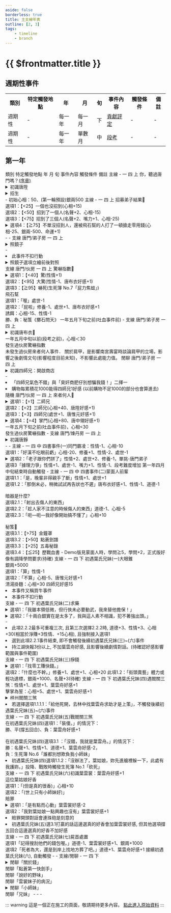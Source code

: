 ```yaml
---
aside: false
borderless: true
title: 主支線年表
outline: [2, 3]
tags:
    - timeline
    - branch
---
```


# {{ $frontmatter.title }}

<div class="timeline-container">

## 週期性事件

<table class="timeline-table">
    <tr class="timeline-header">
        <th>類別</th>
        <th>特定觸發地點</th>
        <th>年</th>
        <th>月</th>
        <th>旬</th>
        <th>事件內容</th>
        <th>觸發條件</th>
        <th>備註</th>
    </tr>
<tr>
    <td>週期性</td>
    <td>-</td>
    <td>每一年</td>
    <td>每一月</td>
    <td>下</td>
    <td><a href="https://forum.gamer.com.tw/Co.php?bsn=73317&sn=259" target="_blank">貢獻評定</a><!---TODO 花時間再把貢獻機制獨立出來寫--></td>
    <td>-</td>
    <td>-</td>
</tr>
<tr>
    <td>週期性</td>
    <td>-</td>
    <td>每一年</td>
    <td>單數月</td>
    <td>中</td>
    <td><a href="https://forum.gamer.com.tw/Co.php?bsn=73317&sn=260" target="_blank">段考</a></td>
    <td>-</td>
    <td>-</td>
</tr>
</table>
</div>

<div class="timeline-container">

## 第一年

<BTable class="timeline-table">
    <tr class="timeline-header">
        <td :unsortable=true>類別</td>
        <td :unsortable=true>特定觸發地點</td>
        <td :unsortable=true>年</td>
        <td :unsortable=true>月</td>
        <td :unsortable=true>旬</td>
        <td :unsortable=true>事件內容</td>
        <td :unsortable=true>觸發條件</td>
        <td :unsortable=true>備註</td>
    </tr>
    <tr>
        <td>主線</td>
        <td>-</td>
        <td>一</td>
        <td>四</td>
        <td>上</td>
        <td>
            你，聽過唐門嗎？<a href="https://forum.gamer.com.tw/Co.php?bsn=73317&sn=248" target="_blank">(序章)</a><br>
            <details>
                <summary>初識唐陞</summary>
                選項1：「附和三師兄」(唐中翎好感-1、嘴力+1、道德-1)<br>
                選項2：「唯唯諾諾」(唐中翎好感+1、處世-1、性情-1)
            </details>
            <details>
                <summary>招生</summary>
                選項1：「講點幹話刺激他」(嘴力+1、處世-1、道德-1、性情+1)<br>
                選項2：「講點好聽的話安慰他」(修養+1、唐陞+1)
            </details>
        </td>
        <td>-</td>
        <td>初始心相：50、(第一輪預設)銀兩500</td>
    </tr>
    <tr>
        <td>主線</td>
        <td>-</td>
        <td>一</td>
        <td>四</td>
        <td>上</td>
        <td>
            招募弟子結果🎲<br>
            選項1：【<25】一個也沒招到(心相+15)<br>
            選項2：【<50】招到了一個人(名聲+2、心相-15)<br>
            選項3：【<75】招到了三個人(名聲+2、嘴力+1、心相-25)<br>
            <details>
                <summary>選項4：【≧75】不單沒招到人，還被飛石幫的人打了一頓搶走零用錢(心相-25、銀兩-500、命運+1)</summary>
                選項4.1：「無妨，這筆帳我遲早自己討回」性情+2<br>
                選項4.2：「算了吧，誰讓我們對不起人在先呢？大局為重」修養+1、處世-1、名聲-1、唐陞好感+1
            </details>
        </td>
        <td>-</td>
        <td>-</td>
    </tr>
    <tr>
        <td>支線</td>
        <td>唐門/弟子房</td>
        <td>一</td>
        <td>四</td>
        <td>上</td>
        <td>
            <details>
                <summary>照鏡子</summary>
                選項1：「還不算差」(天賦自戀LV1、性情-2)<br>
                選項2：「內在更重要」(學問+1)<br>
                選項3：「實在是難看」(心相-20、性情-1、修養-1、命運+1)<br>
            </details>
        </td>
        <td>-</td>
        <td>
            <li>此事件不扣行動</li>     
            <details>
                <summary>照鏡子選項立繪前後對照</summary>
                    <details>
                        <summary>before</summary>
                        <img src="/images/story-branch-timeline/before-normal-face.png" alt="before normal face">
                    </details>
                    <details>
                        <summary>after</summary>
                        <img src="/images/story-branch-timeline/after-normal-face.png" alt="after normal face">
                    </details>
            </details>
        </td>
    </tr>
    <tr>
        <td>支線</td>
        <td>唐門/伙房</td>
        <td>一</td>
        <td>四</td>
        <td>上</td>
        <td>
            驚嚇指數🎲
            <details>
                <summary>選項1：【<40】驚(性情+1)</summary>
                選項1.1：「好言相勸」道德+1、修養+1、廚藝+1<br>
                選項1.2：「講幹話對付他」道德-1、嘴力+2、唐布衣好感+2
            </details>
            選項2：【<95】大驚(性情-1、唐布衣好感+1)<br>
            選項3：【≧95】嚇死(<BadendIcon :no="7">生死簿 No.7「屁力焦蛙」</BadendIcon>)
                <br>
            飛石幫<br>
            選項1：「喔」處世-1<br>
            選項2：「屁啦」修養-1、處世+1、唐布衣好感+1<br>
            誘餌：心相-15、性情-1<br>
            勝、負：秘笈《擲石問天》
        </td>
        <td>
            一年五月下旬之前(吐血事件前)
        </td>
        <td>-</td>
    </tr>
    <tr>
        <td>支線</td>
        <td>唐門/弟子房</td>
        <td>一</td>
        <td>四</td>
        <td>上</td>
        <td>
            <details>
                <summary>初識唐布衣🎲</summary>
                <details>
                    <summary>選項1：【>60】琴棋書畫</summary>
                    選項1.1：「人家只不過穿體面點，何必呢？」唐布衣好感-1、南宮世家好感+1、支持肩甲<br>
                    選項1.2：「啊，我好像懂」唐布衣好感+1、嘴力+1、獲得大師兄的塗鴉、不支持肩甲
                </details>
                <details>
                    <summary>選項2：【>20】吃喝嫖賭(道德<40，唐布衣好感+3、名聲-1；道德≥40，唐布衣好感-1)</summary>
                    劇情觸發<br>
                    2.1【決戰】勝：武學+2、名聲+1；負：武學+2；<br>
                    選項2.1.1：「當然是全部還給鄉親」名聲+2、道德+1、唐中翎好感+1、唐布衣好感-1<br>
                    選項2.1.2：「扣一半下來當作我們的酬庸，其他歸還」名聲+1、銀兩+500、處世-1、唐布衣好感+1<br>
                    選項2.1.3：「我也有出力，一人一半平分」嘴力+1、道德-1、處世-1、性情+1、銀兩+2000<br>
                </details>
                <details>
                    <summary>選項3：【≦20】咱們去鬧小師妹</summary>
                    選項3.1：「我也要練好輕功，將來和小師妹並肩在簷上作伴！」性情+1、獲得秘笈《逍遙遊腿法》<br>
                    <details>
                        <summary>選項3.2：「一人三化？三個小師妹簡直棒呆了！」唐布衣好感+2</summary>
                        🎲對於輕功的感想：輕功正向補正<br>
                        選項3.2.1：【≧80】風景真好(性情+1)<br>
                        <details>
                            <summary>選項3.2.2：【≧40】勉強還能故作鎮定(處世-1、戰唐布衣)</summary>
                            武學+2<br>
                            選項3.2.2.1：「相信」心相+20、唐布衣好感+1<br>
                            選項3.2.2.2：「喇逼雕啦(胡說八道啦)」心相+20、唐布衣好感+1
                        </details>
                    </details>
                    選項3.3：【<40】咿咿咿啊啊放我下去啊啊啊(性情-2、心相+20、嘴力+1、輕功+1、唐默鈴好感+1
                </details>
            </details>
        </td>
        <td>
            一年五月中旬以前(段考之前)，心相＜30<br>
            發生過伙房驚嚇指數<br>
            未發生過伙房來者何人事件．
        </td>
        <td>關於肩甲，是影響南宮壽宴時談論肩甲的立場，影響之後劇情文句(影響程度目前未知)，不影響此處能力值。</td>
    </tr>
    <tr>
        <td>閒聊</td>
        <td>唐門/弟子房</td>
        <td>一</td>
        <td>四</td>
        <td>上</td>
        <td>
        <details>
            <summary>初識四師兄：開啟商店</summary>
            閒聊1：「四師兄氣色不錯」<br>
            <details>
                <summary>閒聊2：這次有賣色紙嗎？</summary>
                選項2.1：「即使如此我也想讓她開心。」(銀兩-50)<br>
                選項2.2：「說得也是，算了。」(心相-10、處世-1)<br>
            </details>
            閒聊3：「臭奸商肥仔別想騙我錢！」(四師兄好感-1)
        </details>
        </td>
        <td>-</td>
        <td>
            <li>「四師兄氣色不錯」與「臭奸商肥仔別想騙我錢！」二擇一</li>
            <li>購物每累積花1000能得四師兄1好感 (以前購物不足1000的部分也會算進去)</li>
        </td>
    </tr>
    <tr>
        <td>隨機</td>
        <td>唐門/伙房</td>
        <td>一</td>
        <td>四</td>
        <td>上</td>
        <td>
            來者何人🎲<br>
            <details>
                <summary>選項1：【=1】二師兄</summary>
                二師兄的言外之意🎲：<br>
                處世補正(矯情+20知禮+10豪爽-10粗魯-20)、<br>
                唐錚好感正向補正<br>
                選項1.1：【>50】領會了(心相+80、唐錚好感+1)<br>
                選項1.2：【≦50】沒有領會(心相-10、唐錚好感+1)
            </details>
            選項2：【=2】三師兄(心相+40、唐陞好感+1)<br>
            選項3：【=3】四師兄(處世+1、唐惟元好感+1)<br>
            <details>
                <summary>選項4：【=4】掌門(心相+80、唐中翎好感+1)</summary>
                選項4.1：「一點也不辛苦，為了師門！」(處世-1、唐中翎好感+1)<br>
                選項4.2：「是有點兒吃不消」(體力+1)
            </details>
        </td>
        <td>
            一年五月下旬之前(吐血事件前)，心相<30<br>
            發生過伙房驚嚇指數
        </td>
        <td>-</td>
    </tr>
    <tr>
        <td>支線</td>
        <td>唐門/煉丹房</td>
        <td>一</td>
        <td>四</td>
        <td>上</td>
        <td>
            <details>
                <summary>初識唐錚</summary>
                選項1：「你是來找工作的嗎？」(唐錚好感+1)<br>
                選項2：「你是來找死的嗎？」(<BadendIcon :no="4">生死簿 No.4「毒死」</BadendIcon>)
            </details>
        </td>
        <td>-</td>
        <td>-</td>
    </tr>
    <tr>
        <td>主線</td>
        <td>-</td>
        <td>一</td>
        <td>四</td>
        <td>中</td>
        <td>
            四書事件(一)同門霸凌：性情-1、心相-10<br>
            選項1：「好漢不吃眼前虧」心相-20、修養+1、性情-2、處世-1<br>
            <details>
                <summary>選項2：「老子跟你們拼了」性情+2、處世+2、修養-1，單挑-唐門弟子</summary>
                勝(被圍毆)：心相+50、心相-30、體力-1、內力-1、向心-6、武學+2、命運+1、行動-1<br>
                敗: 心相-20、體力-1、向心+4、命運+1<br>
            </details>
            選項3「據理力爭」性情+1、處世-1、嘴力+1、性情-1、段考難度增加
        </td>
        <td>第一年四月中旬結束時自動觸發</td>
        <td>-</td>
    </tr>
    <tr>
        <td>主線</td>
        <td>-</td>
        <td>一</td>
        <td>四</td>
        <td>中</td>
        <td>
            四書事件(二)蒙面人前輩<br>
            選項1.1：「是，晚輩非得親手了斷」性情+1、處世+1<br>
            選項1.2：「那倒未必，稍微試試再告狀也不遲」唐布衣好感+1、性情-1、道德-1<br><br>
            暗器是什麼?<br>
            選項2.1：「射出去傷人的東西」<br>
            選項2.2：「趁人家不注意的時候傷人的東西」道德-1、心相-5<br>
            選項2.3：「呃—呃—我好像開始搞不懂了」心相+10<br><br>
            秘笈🎲<br>
            選項3.1：【>75】金鐘罩<br>
            選項3.2：【>50】點蒼劍譜<br>
            選項3.3：【>25】五毒秘錄<br>
            選項3.4：【≦25】歷戰血書
        </td>
        <td>-</td>
        <td>Demo版見蒙面人時，學問≧5，學問+2，正式版好像有調降學問要求(待確)</td>
    </tr>
    <tr>
        <td>支線</td>
        <td>-</td>
        <td>一</td>
        <td>四</td>
        <td>下</td>
        <td>
        初遇葉氏兄妹(一)大眼錐<br>
        銀兩+5000<br>
        選項1：「算」性情-1<br>
        選項2：「不算」心相-5、唐惟元好感+1<br>
        清湯掛麵：心相+30</td>
        <td>四師兄好感15</td>
        <td>
            <li>本事件又稱買牛事件</li>
            <li>本事件不扣行動</li>
        </td>
    </tr>
    <tr>
        <td>支線</td>
        <td>-</td>
        <td>一</td>
        <td>四</td>
        <td>下</td>
        <td>
            初遇葉氏兄妹(二)求藥<br>
            <details>
                <summary>選項1：「我雖本領低微，但行俠未必要動武，我來替他擔保！」</summary>
                李大夫的好感度🎲：唐錚好感正向補正<br>
                選項1.1：【≧80】李大夫跟你挺熟的(銀兩-3000)<br>
                選項1.2：【<80】你是搶生意的唐門賤人(銀兩-5000)
            </details>
            <details>
                <summary>選項2：「十兩白銀實在是太多了，我與這人素不相識，犯不著強出頭。」</summary>
                是否襄助🎲(上限10)：
                選項2.1：【=1,10】替他擔保(跳回選項1)
                <details>
                    <summary>選項2.2：【其他】繼續考慮(心相-5、道德-1), 跳回選項2</summary>
                    選項2.2.1：「默不吭聲」事件結束
                    選項2.2.2：「天人交戰」重複天命骰
            </details>
            </details>
        </td>
        <td>-</td>
        <td>
            <li>此項2.2.2最多可重複三次, 且第三次選擇2.2.2時, 道德+3、性情+3、心相+30(相當於淨賺+3性情、+15心相), 且強制接入選項1</li>
            <li>選到此項2.2.1事件結束, 即不會觸發後續初遇葉氏兄妹(三)~(六)事件</li>
            <li>持江湖快報3份以上, 不加葉雲舟好感, 且影響後續劇情對話。(待確認好感影響範圍與事件範圍)</li><!--TODO 此句不夠精確, 須確認葉雲舟好感影響範圍-->
        </td>
    </tr>
    <tr>
        <td>支線</td>
        <td>-</td>
        <td>一</td>
        <td>四</td>
        <td>下</td>
        <td>
        初遇葉氏兄妹(三)掙錢
        <details>
            <summary>選項1：「找零工賺快錢。」</summary>
                選項1.1：「飛石幫眾：『招募粗工臨時工~』」(銀兩+1000、飛石幫好感+2)<br>
                選項1.2：「街頭賣藝」(銀兩+2000、體力-2、名聲-1)<br>
                選項1.3：「大宋閒漢趙活」銀兩+1000、名聲-2、處世+1、修養-1、(千面人魔好感+1)
        </details>
        選項2：「什麼也不幹。」修養+1、處世+1、心相+20</td>
        <td></td>
        <td>此項1.2：「街頭賣藝」體力或輕功達標，銀兩+1000、名聲+3(待確)</td>
    </tr>
    <tr>
        <td>支線</td>
        <td>-</td>
        <td>一</td>
        <td>四</td>
        <td>下</td>
        <td>
            初遇葉氏兄妹(四)遇閻關三煞：性情+1、處世+1、葉雲舟好感+1<br>
            擊掌為誓：心相+5、處世+1、葉雲舟好感+1<br>
            <details>
                <summary>梓州閻關三煞</summary>
                <details>
                    <summary>選項1「裝傻。」性情-1、嘴力+1(骰檢定, 沒過會死)</summary>
                    唬爛🎲：嘴力正向補正(基礎上限99, 基礎+嘴力檢定60)<br>
                    <details>
                        <summary>選項1.1：【≧60】喇嗲成功</summary>
                        <details>
                            <summary>選項1.1.1：「阿妹啊你睡昏頭了吧？哥哥我不就在這裡嗎？」嘴力+1</summary>
                            選項1.1.1.1：「給他死開，去林中找葉雲舟求助才是上策」性情-2、心相-10、葉雲舟好感-2、銀兩+2000，事件結束<br>
                            選項1.1.1.2：「友人將他小妹託付我照顧，我趙某人戰你娘親的寸步不讓！」道德+1、性情+1，單挑-閻關三煞<br>
                        </details>
                        選項1.1.2：「沒辦法了，葉姑娘，妳先進艙裡躲一下，此處有我護妳。」葉雲裳好感+2，單挑-閻關三煞
                    </details>
                    選項1.2：【<60】喇嗲失敗(<BadendIcon :no="5">生死簿 No.5「報頭」</BadendIcon>)
                </details>
                選項2「他還沒回來喔。」性情+1、處世+1、道德-1、葉雲舟好感-2，接選項1「裝傻。」唬爛🎲
                <details>
                    <summary>選項3「沒錯，我就是葉雲舟。」</summary>
                    銀兩+2000<br>
                    <details>
                        <summary>盤算🎲：嘴力正向補正</summary>
                        結果3.1：【≧80】詐欺(性情-1、道德-1、嘴力+1、唐布衣好感+1)，單挑-閻關三煞<br>
                        <br>
                        <details>
                            <summary>結果3.1：【<80】你慌了</summary>
                            選項3.1.1：「其實我不是葉雲舟啦。」性情-1，單挑-閻關三煞 (同選項1 撐五回合)<br>
                            選項3.1.2：「哼，你們有膽便試試！」單挑-閻關三煞 (同選項1 撐五回合)
                        </details>
                    </details>
                </details>
            </details>
        </td>
        <td></td>
        <td>
            <li>若選擇選項1.1.1.1：「給他死開，去林中找葉雲舟求助才是上策」，不觸發後續初遇葉氏兄妹(五)~(六)事件</li>
        </td>
    </tr>
    <tr>
        <td>支線</td>
        <td>-</td>
        <td>一</td>
        <td>四</td>
        <td>下</td>
        <td>初遇葉氏兄妹(五)戰閻關三煞<br>
            在初遇葉氏兄妹(四)選項1：「裝傻。」的情況下：<br>
            勝、平(撐五回合)、負：葉雲舟好感+1<br><br>
            在初遇葉氏兄妹(四)選項3.1 ：「沒錯，我就是葉雲舟。」的情況下： <br>
            勝：名聲+1、性情+1、道德+1、葉雲舟好感-2，<br>
            負：<BadendIcon :no="6">生死簿 No.6「誰都別想欺負我小師妹」</BadendIcon>
        </td>
        <td></td>
        <td>
            <li>初遇葉氏兄妹(四)選項1.1.2：「沒辦法了，葉姑娘，妳先進艙裡躲一下，此處有我護妳。」投降、戰敗時觸發<BadendIcon :no="1">生死簿 No.1「砍死」</BadendIcon></li>
        </td>
    </tr>
    <tr>
        <td>支線</td>
        <td>-</td>
        <td>一</td>
        <td>四</td>
        <td>下</td>
        <td>初遇葉氏兄妹(六)初識葉雲裳：葉雲舟好感+1<br>
            這位葉姑娘好香<br>
            選項1：「(但是真的很香)」心相+10<br>
            選項2：「(世上只有小師妹好)」<br>
            賠罪<br>
            <details>
                <summary>選項1：「是有點而心動」葉雲裳好感-2</summary>
                選項1.1：「沒生氣」修養+1、葉雲裳好感+2<br>
                選項1.2：「雖然沒生氣，不過男女授受不清，妳再亂碰我身子，我就要叫了。」處世-1、嘴力+1<br>
            </details>
            選項2：「我對葉姑娘一點興趣也沒有」葉雲裳好感+1</td>
        <td></td>
        <td>
            <li>賠罪開頭對話會連珠砲是刻意的</li>
            <li>初遇葉氏兄妹(五)選3.1打贏的話這邊選真的好香會加葉雲裳好感, 但其他選項撐五回合這邊選真的好香不加好感</li>
        </td>
    </tr>
    <tr>
        <td>支線</td>
        <td>-</td>
        <td>一</td>
        <td>四</td>
        <td>下</td>
        <td>
            初遇葉氏兄妹(七)屍首處置<br>
            選項1「記得搜刮他們的錢包喔。」道德-1、葉雲裳好感+1、銀兩+1000<br>
            選項2「死者為大，還是到岸上找地方葬了吧。」道德+1、葉雲舟好感+1
        </td>
        <td>接續初遇葉氏兄妹(六), 自動觸發</td>
        <td>-</td>
        <td>-</td>
    </tr>
    <tr>
        <td>支線/閒聊</td>
        <td>-</td>
        <td>一</td>
        <td>四</td>
        <td>下</td>
        <td>
            <details>
                <summary>閒聊「關於錢」</summary>
                選項1「好啊，我又不急」葉雲舟好感+1<br>
                選項2「既然雲裳如今也算是我妹妹，我那一份就不用還了。」心相+30、葉雲裳+1<br>
                選項3「不行，錢還來」處世-1、修養-1、道德-1、葉雲裳好感-2、秘笈《點蒼劍譜》<br>
            </details>
            閒聊「點蒼第一快劍手」<br>
            閒聊「說好的野味」<br>
            閒聊「雲裳妹子的病況」<br>
            <details>
                <summary>閒聊「小師妹」</summary>
                選項1「可以是可以，我就怕妳會被活活可愛致死。」<br>
                <details>
                    <summary>選項2「不要為了我而爭鬥！」</summary>
                    選項2.1「可以吧」<br>
                    選項2.2「不行」葉雲裳好感+1<br>
                </details>
            </details>
            閒聊「兄妹」</td>
        <td>-</td>
        <td>-</td>
        <td>-</td>
    </tr>
</BTable>
</div>

::: warning
這是一個正在施工的頁面，敬請期待更多內容。
<a href="https://docs.google.com/spreadsheets/d/10wN_Kfusr5ipzXVzvNewsPHmn3HNCNUtqME26t94I4o/preview?gid=1043011068#gid=1043011068" target="_blank">點此進入原始資料</a>
:::
